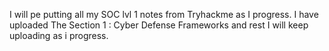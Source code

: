 I will pe putting all my SOC lvl 1 notes from Tryhackme as I progress. I have uploaded The Section 1 : Cyber Defense Frameworks and rest I will keep uploading as i progress.
